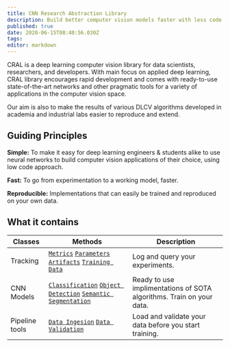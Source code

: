 ```yaml
---
title: CNN Research Abstraction Library
description: Build better computer vision models faster with less code.
published: true
date: 2020-06-15T08:40:56.030Z
tags: 
editor: markdown
---
```


CRAL is a deep learning computer vision library for data scientists, researchers, and developers. With main focus on applied deep learning, CRAL library encourages rapid development and comes with ready-to-use state-of-the-art networks and other pragmatic tools for a variety of applications in the computer vision space.

Our aim is also to make the results of various DLCV algorithms developed in academia and industrial labs easier to reproduce and extend.

## Guiding Principles

**Simple:** To make it easy for deep learning engineers & students alike to use neural networks to build computer vision applications of their choice, using low code approach.

**Fast:** To go from experimentation to a working model, faster.

**Reproducible:** Implementations that can easily be trained and reproduced on your own data.

## What it contains
| Classes | Methods | Description |
|---|---|---|
| Tracking | [`Metrics`]() [`Parameters`]() [`Artifacts`]() [`Training Data`]() | Log and query your experiments. |
| CNN Models | [`Classification`]() [`Object Detection`]() [`Semantic Segmentation`]() | Ready to use implimentations of SOTA algorithms. Train on your data. |
| Pipeline tools | [`Data Ingesion`]() [`Data Validation`]() | Load and validate your data before you start training. |
